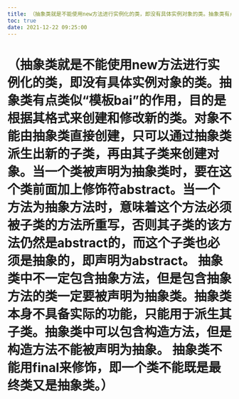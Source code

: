 ```yaml
---
title: （抽象类就是不能使用new方法进行实例化的类，即没有具体实例对象的类。抽象类有点类似“模板bai”的 .md
toc: true
date: 2021-12-22 09:25:00
---
```

# （抽象类就是不能使用new方法进行实例化的类，即没有具体实例对象的类。抽象类有点类似“模板bai”的作用，目的是根据其格式来创建和修改新的类。对象不能由抽象类直接创建，只可以通过抽象类派生出新的子类，再由其子类来创建对象。当一个类被声明为抽象类时，要在这个类前面加上修饰符abstract。当一个方法为抽象方法时，意味着这个方法必须被子类的方法所重写，否则其子类的该方法仍然是abstract的，而这个子类也必须是抽象的，即声明为abstract。 抽象类中不一定包含抽象方法，但是包含抽象方法的类一定要被声明为抽象类。抽象类本身不具备实际的功能，只能用于派生其子类。抽象类中可以包含构造方法，但是构造方法不能被声明为抽象。 抽象类不能用final来修饰，即一个类不能既是最终类又是抽象类。）